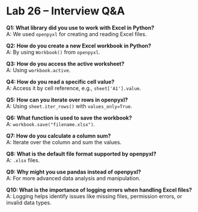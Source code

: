 # Lab 26 – Interview Q&A

**Q1: What library did you use to work with Excel in Python?**  
A: We used `openpyxl` for creating and reading Excel files.

**Q2: How do you create a new Excel workbook in Python?**  
A: By using `Workbook()` from `openpyxl`.

**Q3: How do you access the active worksheet?**  
A: Using `workbook.active`.

**Q4: How do you read a specific cell value?**  
A: Access it by cell reference, e.g., `sheet['A1'].value`.

**Q5: How can you iterate over rows in openpyxl?**  
A: Using `sheet.iter_rows()` with `values_only=True`.

**Q6: What function is used to save the workbook?**  
A: `workbook.save("filename.xlsx")`.

**Q7: How do you calculate a column sum?**  
A: Iterate over the column and sum the values.

**Q8: What is the default file format supported by openpyxl?**  
A: `.xlsx` files.

**Q9: Why might you use pandas instead of openpyxl?**  
A: For more advanced data analysis and manipulation.

**Q10: What is the importance of logging errors when handling Excel files?**  
A: Logging helps identify issues like missing files, permission errors, or invalid data types.
